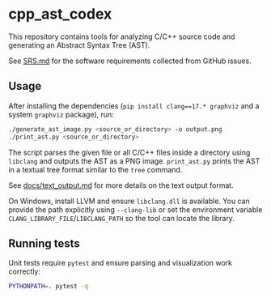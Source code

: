 # cpp_ast_codex

This repository contains tools for analyzing C/C++ source code and generating an Abstract Syntax Tree (AST).

See [SRS.md](SRS.md) for the software requirements collected from GitHub issues.

## Usage

After installing the dependencies (`pip install clang==17.* graphviz` and a system `graphviz` package), run:

```bash
./generate_ast_image.py <source_or_directory> -o output.png
./print_ast.py <source_or_directory>
```

The script parses the given file or all C/C++ files inside a directory using `libclang` and outputs the AST as a PNG image.
`print_ast.py` prints the AST in a textual tree format similar to the `tree` command.

See [docs/text_output.md](docs/text_output.md) for more details on the text output format.

On Windows, install LLVM and ensure `libclang.dll` is available. You can provide
the path explicitly using `--clang-lib` or set the environment variable
`CLANG_LIBRARY_FILE`/`LIBCLANG_PATH` so the tool can locate the library.

## Running tests

Unit tests require `pytest` and ensure parsing and visualization work correctly:

```bash
PYTHONPATH=. pytest -q
```
